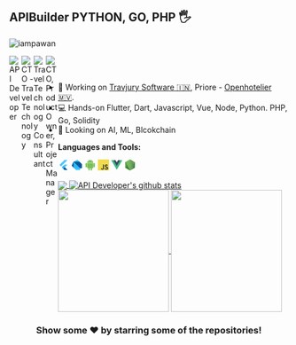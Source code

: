 ## APIBuilder PYTHON, GO, PHP :raised_hand_with_fingers_splayed:

<p align="left"> <img src="https://komarev.com/ghpvc/?username=TravelXML&label=Views&color=blue&style=plastic" alt="iampawan" /> </p>

<a href="https://twitter.com/htngapi">
  <img align="left" alt="API Developer" width="22px" src="https://cdn.jsdelivr.net/npm/simple-icons@v3/icons/twitter.svg" />
</a>
<a href="https://linkedin.com/in/travel-technology-cto">
  <img align="left" alt="CTO - Travel Technology" width="22px" src="https://cdn.jsdelivr.net/npm/simple-icons@v3/icons/linkedin.svg" />
</a>
<a href="https://github.com/TravelXML">
  <img align="left" alt="Travel Technology Consultant" width="22px" src="https://cdn.jsdelivr.net/npm/simple-icons@v3/icons/github.svg" />
</a>

<a href="https://medium.com/@apige">
  <img align="left" alt="CTO, Product Owner, Project Manager" width="22px" src="https://cdn.jsdelivr.net/npm/simple-icons@v3/icons/medium.svg" />
</a>

<br/>
<br/>


- :necktie: Working on [Travjury Software :india:](https://www.travjury.com/), Priore  - [Openhotelier :maldives:](https://www.openhotelier.com/).
- :computer: Hands-on Flutter, Dart, Javascript, Vue, Node, Python. PHP, Go, Solidity 
- :goggles: Looking on AI, ML, Blcokchain




**Languages and Tools:**  

<code><img height="20" src="https://raw.githubusercontent.com/github/explore/80688e429a7d4ef2fca1e82350fe8e3517d3494d/topics/flutter/flutter.png"></code>
<code><img height="20" src="https://raw.githubusercontent.com/github/explore/80688e429a7d4ef2fca1e82350fe8e3517d3494d/topics/dart/dart.png"></code>
<code><img height="20" src="https://raw.githubusercontent.com/github/explore/80688e429a7d4ef2fca1e82350fe8e3517d3494d/topics/android/android.png"></code>
<code><img height="20" src="https://raw.githubusercontent.com/github/explore/80688e429a7d4ef2fca1e82350fe8e3517d3494d/topics/javascript/javascript.png"></code>
<code><img height="20" src="https://raw.githubusercontent.com/github/explore/80688e429a7d4ef2fca1e82350fe8e3517d3494d/topics/vue/vue.png"></code>
<code><img height="20" src="https://raw.githubusercontent.com/github/explore/80688e429a7d4ef2fca1e82350fe8e3517d3494d/topics/nodejs/nodejs.png"></code>    

<a href="https://github.com/TravelXML">
  <img align="center" src="https://github-readme-stats.vercel.app/api/top-langs/?username=TravelXML&theme=light&hide_langs_below=1" />
</a>
<a href="https://github.com/TravelXML">
 <img align="center" src="https://github-readme-stats.vercel.app/api?username=TravelXML&show_icons=true&theme=light&line_height=50" alt="API Developer's github stats"/>
</a>
<a href="https://github.com/TravelXML/REST-API-WITH-PYTHON-PHP-NODEJS-GO-DJANGO-LARAVEL-LUMEN-Examples/tree/main/GOLANG-GIN">
  <img align="center" src="https://github.com/TravelXML/REST-API-WITH-PYTHON-PHP-NODEJS-GO-DJANGO-LARAVEL-LUMEN-Examples/blob/main/images/GO_GIN_MAiN.png"  height="220" Width="200"/>

</a>

<a href="https://github.com/TravelXML/REST-API-WITH-PYTHON-PHP-NODEJS-GO-DJANGO-LARAVEL-LUMEN-Examples/tree/main/GOLANG-MUX">
  <img align="center" src="https://github.com/TravelXML/REST-API-WITH-PYTHON-PHP-NODEJS-GO-DJANGO-LARAVEL-LUMEN-Examples/blob/main/images/GOLANG-MUX.png" height="220" Width="200"/>

</a>


<div align="center">

### Show some :hearts: by starring some of the repositories!

</div>
